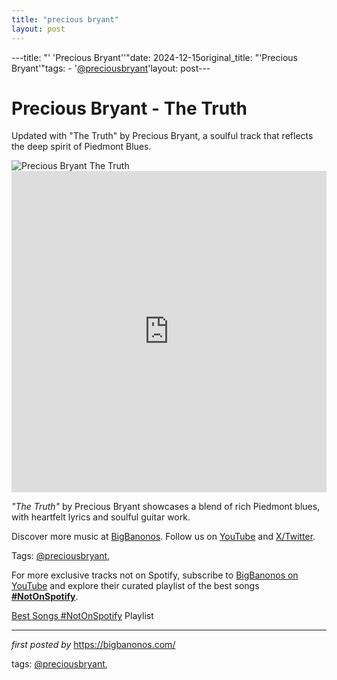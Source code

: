 ```yaml
---
title: "precious bryant"
layout: post
---
```

---title: "' 'Precious Bryant''"date: 2024-12-15original_title: "'Precious Bryant'"tags:  - '[@preciousbryant](/tags/preciousbryant/)'layout: post---<!-- Title of the Post --><h1 >Precious Bryant - The Truth</h1> <!-- Introductory Text --><p >Updated with "The Truth" by Precious Bryant, a soulful track that reflects the deep spirit of Piedmont Blues.</p> <!-- Featured Image --><div > <img src="https://images.squarespace-cdn.com/content/v1/5faf1608f44df56affc3aa7c/1621005265436-BUMRAUD2OXYHMSWA490J/005.jpeg?format=1500w" alt="Precious Bryant The Truth" /></div> <!-- YouTube Video Embed --><div > <iframe width="100%" height="514" src="https://www.youtube.com/embed/evSmGl2XD4c" title="The Truth - Precious Bryant" frameborder="0" allow="accelerometer; autoplay; clipboard-write; encrypted-media; gyroscope; picture-in-picture; web-share" referrerpolicy="strict-origin-when-cross-origin" allowfullscreen></iframe></div> <!-- Song Information --><div > <p><em>"The Truth"</em> by Precious Bryant showcases a blend of rich Piedmont blues, with heartfelt lyrics and soulful guitar work.</p></div> <!-- Footer Links --><div > <p>Discover more music at <a href="https://bigbanonos.com/" target="_blank">BigBanonos</a>. Follow us on <a href="https://www.youtube.com/[@BigBanonos](/tags/BigBanonos/)" target="_blank">YouTube</a> and <a href="https://x.com/bigbanonos" target="_blank">X/Twitter</a>.</p></div> <!-- Tags --><p >Tags: [@preciousbryant](/tags/preciousbryant/),</p><!--Subscribe and Playlist Links--><div>    <p>For more exclusive tracks not on Spotify, subscribe to <a href="https://www.youtube.com/[@BigBanonos](/tags/BigBanonos/)" target="_blank">BigBanonos on YouTube</a> and explore their curated playlist of the best songs <strong>[#NotOnSpotify](/tags/NotOnSpotify/)</strong>.</p>    <p><a href="https://www.youtube.com/playlist?list=PLtuNtuTatqI0kFahUCbtbfenC_ET5O_tr" target="_blank">Best Songs [#NotOnSpotify](/tags/NotOnSpotify/) Playlist<br /></a></p></div><hr /><p><em>first posted by</em> <a href="https://bigbanonos.com/" rel="noopener" target="_new">https://bigbanonos.com/</a></p><p>tags: [@preciousbryant](/tags/preciousbryant/),</p>